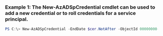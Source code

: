 ### Example 1: The New-AzADSpCredential cmdlet can be used to add a new credential or to roll credentials for a service principal.
```powershell
PS C:\> New-AzADSpCredential -EndDate $cer.NotAfter -ObjectId 00000000-0000-0000-0000-000000000000
```

